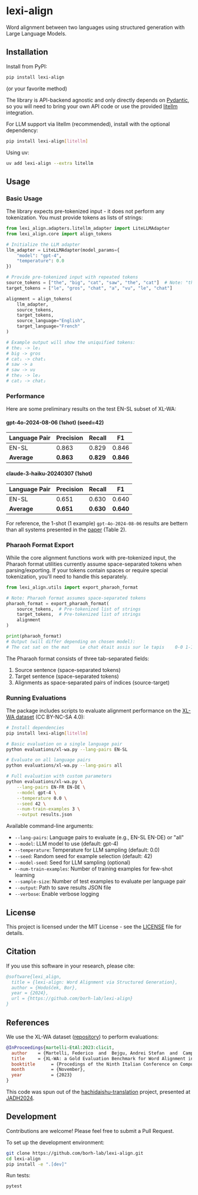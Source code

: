 # lexi-align

Word alignment between two languages using structured generation with Large Language Models.

## Installation

Install from PyPI:

```bash
pip install lexi-align
```

(or your favorite method)

The library is API-backend agnostic and only directly depends on [Pydantic](https://docs.pydantic.dev/latest/), so you will need to bring your own API code or use the provided [litellm](https://github.com/BerriAI/litellm) integration.

For LLM support via litellm (recommended), install with the optional dependency:

```bash
pip install lexi-align[litellm]
```

Using uv:

```bash
uv add lexi-align --extra litellm
```

## Usage

### Basic Usage

The library expects pre-tokenized input - it does not perform any tokenization. You must provide tokens as lists of strings:

```python
from lexi_align.adapters.litellm_adapter import LiteLLMAdapter
from lexi_align.core import align_tokens

# Initialize the LLM adapter
llm_adapter = LiteLLMAdapter(model_params={
    "model": "gpt-4",
    "temperature": 0.0
})

# Provide pre-tokenized input with repeated tokens
source_tokens = ["the", "big", "cat", "saw", "the", "cat"]  # Note: "the" and "cat" appear twice
target_tokens = ["le", "gros", "chat", "a", "vu", "le", "chat"]

alignment = align_tokens(
    llm_adapter,
    source_tokens,
    target_tokens,
    source_language="English",
    target_language="French"
)

# Example output will show the uniquified tokens:
# the₁ -> le₁
# big -> gros
# cat₁ -> chat₁
# saw -> a
# saw -> vu
# the₂ -> le₂
# cat₂ -> chat₂
```

### Performance

Here are some preliminary results on the test EN-SL subset of XL-WA:

#### gpt-4o-2024-08-06 (1shot) (seed=42)

| Language Pair | Precision | Recall | F1 |
| --- | --- | --- | --- |
| EN-SL | 0.863 | 0.829 | 0.846 |
| **Average** | **0.863** | **0.829** | **0.846** |

#### claude-3-haiku-20240307 (1shot)

| Language Pair | Precision | Recall | F1 |
| --- | --- | --- | --- |
| EN-SL | 0.651 | 0.630 | 0.640 |
| **Average** | **0.651** | **0.630** | **0.640** |

For reference, the 1-shot (1 example) `gpt-4o-2024-08-06` results are bettern than all systems presented in the [paper](https://ceur-ws.org/Vol-3596/paper32.pdf) (Table 2).

### Pharaoh Format Export

While the core alignment functions work with pre-tokenized input, the Pharaoh format utilities currently assume space-separated tokens when parsing/exporting. If your tokens contain spaces or require special tokenization, you'll need to handle this separately.

```python
from lexi_align.utils import export_pharaoh_format

# Note: Pharaoh format assumes space-separated tokens
pharaoh_format = export_pharaoh_format(
    source_tokens,  # Pre-tokenized list of strings
    target_tokens,  # Pre-tokenized list of strings
    alignment
)

print(pharaoh_format)
# Output (will differ depending on chosen model):
# The cat sat on the mat    Le chat était assis sur le tapis    0-0 1-1 2-2 2-3 3-4 4-5 5-6
```

The Pharaoh format consists of three tab-separated fields:
1. Source sentence (space-separated tokens)
2. Target sentence (space-separated tokens)
3. Alignments as space-separated pairs of indices (source-target)

### Running Evaluations

The package includes scripts to evaluate alignment performance on the [XL-WA dataset](https://github.com/SapienzaNLP/XL-WA) (CC BY-NC-SA 4.0):

```bash
# Install dependencies
pip install lexi-align[litellm]

# Basic evaluation on a single language pair
python evaluations/xl-wa.py --lang-pairs EN-SL

# Evaluate on all language pairs
python evaluations/xl-wa.py --lang-pairs all

# Full evaluation with custom parameters
python evaluations/xl-wa.py \
    --lang-pairs EN-FR EN-DE \
    --model gpt-4 \
    --temperature 0.0 \
    --seed 42 \
    --num-train-examples 3 \
    --output results.json
```

Available command-line arguments:

- `--lang-pairs`: Language pairs to evaluate (e.g., EN-SL EN-DE) or "all"
- `--model`: LLM model to use (default: gpt-4)
- `--temperature`: Temperature for LLM sampling (default: 0.0)
- `--seed`: Random seed for example selection (default: 42)
- `--model-seed`: Seed for LLM sampling (optional)
- `--num-train-examples`: Number of training examples for few-shot learning
- `--sample-size`: Number of test examples to evaluate per language pair
- `--output`: Path to save results JSON file
- `--verbose`: Enable verbose logging

## License

This project is licensed under the MIT License - see the [LICENSE](LICENSE) file for details.

## Citation

If you use this software in your research, please cite:

```bibtex
@software{lexi_align,
  title = {lexi-align: Word Alignment via Structured Generation},
  author = {Hodošček, Bor},
  year = {2024},
  url = {https://github.com/borh-lab/lexi-align}
}
```

## References

We use the XL-WA dataset ([repository](https://github.com/SapienzaNLP/XL-WA)) to perform evaluations:

```bibtex
@InProceedings{martelli-EtAl:2023:clicit,
  author    = {Martelli, Federico  and  Bejgu, Andrei Stefan  and  Campagnano, Cesare  and  Čibej, Jaka  and  Costa, Rute  and  Gantar, Apolonija  and  Kallas, Jelena  and  Koeva, Svetla  and  Koppel, Kristina  and  Krek, Simon  and  Langemets, Margit  and  Lipp, Veronika  and  Nimb, Sanni  and  Olsen, Sussi  and  Pedersen, Bolette Sandford  and  Quochi, Valeria  and  Salgado, Ana  and  Simon, László  and  Tiberius, Carole  and  Ureña-Ruiz, Rafael-J  and  Navigli, Roberto},
  title     = {XL-WA: a Gold Evaluation Benchmark for Word Alignment in 14 Language Pairs},
  booktitle      = {Procedings of the Ninth Italian Conference on Computational Linguistics (CLiC-it 2023)},
  month          = {November},
  year           = {2023}
}
```

This code was spun out of the [hachidaishu-translation](https://github.com/borh/hachidaishu-translation) project, presented at  [JADH2024](https://jadh2024.l.u-tokyo.ac.jp/).

## Development

Contributions are welcome! Please feel free to submit a Pull Request.

To set up the development environment:

```bash
git clone https://github.com/borh-lab/lexi-align.git
cd lexi-align
pip install -e ".[dev]"
```

Run tests:

```bash
pytest
```
